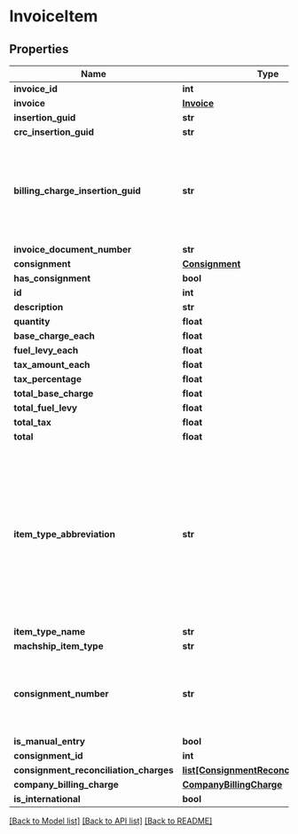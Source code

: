 # InvoiceItem

## Properties
Name | Type | Description | Notes
------------ | ------------- | ------------- | -------------
**invoice_id** | **int** |  | [optional] 
**invoice** | [**Invoice**](Invoice.md) |  | [optional] 
**insertion_guid** | **str** |  | [optional] 
**crc_insertion_guid** | **str** |  | [optional] 
**billing_charge_insertion_guid** | **str** | This is used to link the invoice item to the billing charge when generating invoices | [optional] 
**invoice_document_number** | **str** |  | [optional] 
**consignment** | [**Consignment**](Consignment.md) |  | [optional] 
**has_consignment** | **bool** |  | [optional] 
**id** | **int** |  | [optional] 
**description** | **str** |  | [optional] 
**quantity** | **float** |  | 
**base_charge_each** | **float** |  | [optional] 
**fuel_levy_each** | **float** |  | [optional] 
**tax_amount_each** | **float** |  | [optional] 
**tax_percentage** | **float** |  | [optional] 
**total_base_charge** | **float** |  | [optional] 
**total_fuel_levy** | **float** |  | [optional] 
**total_tax** | **float** |  | [optional] 
**total** | **float** |  | [optional] 
**item_type_abbreviation** | **str** | This information is not persisted and is only used when generating the csv invoices.  This helps determine which type of line item we are currently using | [optional] 
**item_type_name** | **str** |  | [optional] 
**machship_item_type** | **str** |  | [optional] 
**consignment_number** | **str** | This is only used when generating the invoices for csv and pdf. | [optional] 
**is_manual_entry** | **bool** |  | [optional] 
**consignment_id** | **int** |  | [optional] 
**consignment_reconciliation_charges** | [**list[ConsignmentReconciliationCharge]**](ConsignmentReconciliationCharge.md) |  | [optional] 
**company_billing_charge** | [**CompanyBillingCharge**](CompanyBillingCharge.md) |  | [optional] 
**is_international** | **bool** |  | [optional] 

[[Back to Model list]](../README.md#documentation-for-models) [[Back to API list]](../README.md#documentation-for-api-endpoints) [[Back to README]](../README.md)

